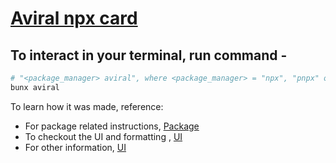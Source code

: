 # [Aviral npx card](https://www.npmjs.com/package/aviral)

## To interact in your terminal, run command - 
```sh
# "<package_manager> aviral", where <package_manager> = "npx", "pnpx" or "bun". For optimized loading, use
bunx aviral
```

To learn how it was made, reference:

- For package related instructions, [Package](https://github.com/aviralrabbit1/aviral/blob/main/package.md#Package)
- To checkout the UI and formatting , [UI](https://github.com/aviralrabbit1/aviral/blob/main/UI.md#UI)
- For other information, [UI](https://github.com/aviralrabbit1/aviral/blob/main/info.md#Info)
